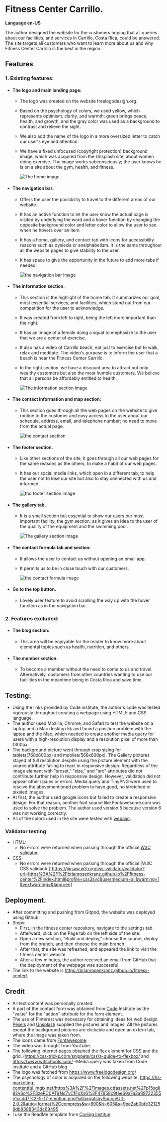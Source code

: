 #   Fitness Center Carrillo.

**Language en-US** 

The author designed the website for the customers hoping that all queries about our facilities, and services in Carrillo, Costa Rica, could be answered. The site targets all customers who want to learn more about us and why Fitness Center Carrillo is the best in the region.

  ## Features

### 1. Existing features:


+   #### The logo and main landing page:

    - The logo was created on the website freelogodesign.org. 
    - Based on the psychology of colors, we used yellow, which represents optimism, clarity, and warmth; green brings peace, health, and growth, and the gray color was used as a background to contrast and relieve the sight. 
    - We also add the name of the logo in a more oversized letter to catch our user's eye and attention. 
    - We have a fixed unfocused (copyright protection) background image, which was acquired from the Unsplash site, about women doing exercise. The image works subconsciously; the user knows he is on a site about the gym, health, and fitness.

        ![The home image](assets/images/home.png)

+   #### The navigation bar:

    - Offers the user the possibility to travel to the different areas of our website. 
    - It has an active function to let the user know the actual page is visited by underlying the word and a hover function by changing the opposite background color and letter color to allow the user to see when he hovers over an item.
    - It has a home, gallery, and contact tab with icons for accessibility reasons such as dyslexia or analphabetism. It is the same throughout all the website pages to give stability to the user.
    - It has space to give the opportunity in the future to add more tabs if needed.

        ![the navigation bar image](assets/images/navigation-bar.png)           

+   #### The information section:

    - This section is the highlight of the home tab. It summarizes our goal, most essential services, and facilities, which stand out from our competition for the user to acknowledge.
    - It was created from left to right, being the left more important than the right.
    - It has an image of a female doing a squat to emphasize to the user that we are a center of exercise. 
    - It also has a video of Carrillo beach, not just to exercise but to walk, relax and meditate. The video's purpose is to inform the user that a beach is near the Fitness Center Carrillo.
    - In the right section, we have a discount area to attract not only wealthy customers but also the most humble customers. We believe that all persons be affordably entitled to health.           

        ![The information section image](assets/images/info-section.png)

+   #### The contact information and map section:

    - This section goes through all the web pages on the website to give routine to the customer and easy access to the user about our schedule, address, email, and telephone number; no need to move from the actual page.

        ![the contact sectiion](assets/images/contact.png)

+   #### The footer section.

    - Like other sections of the site, it goes through all our web pages for the same reasons as the others, to make a habit of our web pages.
    - It has our social media links, which open in a different tab, to help the user not to lose our site but also to stay connected with us and informed.

        ![tho footer section image](assets/images/footer.png)

+   #### The gallery tab.

    - It is a small section but essential to show our users our most important facility, the gym section, as it gives an idea to the user of the quality of the equipment and the swimming pool.

        ![The gallery section image](assets/images/gallery.jpg)

+   #### The contact formula tab and section:

    - It allows the user to contact us without opening an email app. 
    - It permits us to be in close touch with our customers.

        ![the contact formula image](assets/images/contact-form.png)

+   #### Go to the top button. 

    - Lovely user feature to avoid scrolling the way up with the hover function as in the navigation bar.

### 2. Features excluded: 

 - #### The blog section: 

    - This area will be enjoyable for the reader to know more about elemental topics such as health, nutrition, and others.

 - #### The member section:

    - To become a member without the need to come to us and travel. Alternatively, customers from other countries wanting to use our facilities in the meantime being in Costa Rica and save time.

## Testing:

   - Using the links provided by Code institute, the author's code was tested rigorously throughout creating a webpage using HTML5 and CSS language. 
   - The author used Mozilla, Chrome, and Safari to test the website on a laptop and a Mac desktop 5k and found a position problem with the laptop and the Mac, which needed to create another media query for users with a high-resolution display and a resolution pixel of more than 1300px. 
 - The background picture went through crop sizing for tablets(768x800px) and mobiles(568x800px). The Gallery pictures stayed at full resolution despite using the picture element with the source attribute failing to react in responsive design. Regardless of the image element with "srcset," "size," and "src" attributes did not contribute further help in responsive design. However, validation did not appear other issues or errors. Media query and TinyPNG were used to resolve the abovementioned problem to have good, no stretched or pixeled images.
 - At first, the author used google icons but failed to create a responsive design. For that reason, another font source like Fontawesome.com was used to solve the problem. The author used version 5 because version 6 was not working correctly.
  - All of the colors used in the site were tested with [webaim](https://webaim.org/resources/contrastchecker/).

### Validator testing

- HTML:
    + No errors were returned when passing through the official [W3C validator.](https://validator.w3.org/nu/?showsource=yes&doc=https%3A%2F%2Fbrianrosenkranz.github.io%2Ffitness-center%2F)
- CSS:
    + No errors were returned when passing through the official [W3C CSS validaotr.][https://jigsaw.w3.org/css-validator/validator?uri=https%3A%2F%2Fbrianrosenkranz.github.io%2Ffitness-center%2Findex.html&profile=css3svg&usermedium=all&warning=1&vextwarning=&lang=en]

## Deployment.

- After committing and pushing from Gitpod, the website was deployed using Github.
- Steps:
    - First, in the fitness center repository, navigate to the settings tab. 
    - Afterward, click on the Page tab on the left side of the site. 
    - Open a new section, "Build and deploy," choose the source, deploy from the branch, and then choose the main branch. 
    - After that, the site was refreshed, and appeared the link to visit the fitness center website. 
    - After a few minutes, the author received an email from GitHub that the deployment of the webpage was successful.
- The link to the website is https://brianrosenkranz.github.io/fitness-center/.

## Credit

- All text content was personally created. 
- A part of the contact form was obtained from [Code]((https://formdump.codeinstitute.net)) Institute as the "value" for the "action" attribute for the form element.
- The use of Pinterest was necessary for obtaining ideas for web design.
[Pexels](https://www.pexels.com/@brian-mora-rosenkranz-394880008/?nc=) and [Unsplash]( https://unsplash.com/) supplied the pictures and images. All the pictures except the background pictures are clickable and open an extern tab, where the image was taken from.
- The icons came from [Fontawesome](https://fontawesome.com/).
- The video was brought from YouTube.
- The following internet pages obtained the flex element for CSS and the grid. (https://css-tricks.com/snippets/css/a-guide-to-flexbox/ and https://www.w3schools.com/
-Media query was taken from Code institute and a GitHub blog.
- The logo was fetched from https://www.freelogodesign.org/
- The psychology of color is acquired on the following website. https://hs-marketing-contentful.imgix.net/https%3A%2F%2Fimages.ctfassets.net%2Fp15sglj92v6o%2F3zeRC0ATjrNo7vCfFoXs6%2F47858c9fee60a7a3a89722355e1ccdd7%2F5-17-emotion.png?ixlib=gatsbySourceUrl-2.0.2&auto=format%2Ccompress&w=690&h=605&s=9ee2ab0bfe321259db8388343dc68495
- I use the ReadMe template from [Coding Institue](https://github.com/Code-Institute-Solutions/readme-template)
